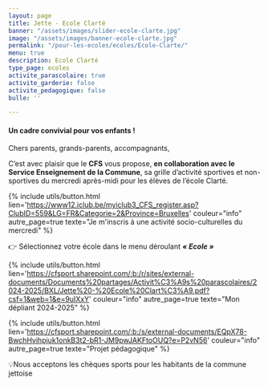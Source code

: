 ```yaml
---
layout: page
title: Jette - Ecole Clarté
banner: "/assets/images/slider-ecole-clarte.jpg"
image: "/assets/images/banner-ecole-clarte.jpg"
permalink: "/pour-les-ecoles/ecoles/Ecole-Clarte/"
menu: true
description: Ecole Clarté
type_page: ecoles
activite_parascolaire: true
activite_garderie: false
activite_pedagogique: false
bulle: ''

---
```

#### **Un cadre convivial pour vos enfants !**

Chers parents, grands-parents, accompagnants,

C’est avec plaisir que le **CFS** vous propose, **en collaboration avec le Service Enseignement de la Commune**, sa grille d’activité sportives et non-sportives du mercredi après-midi pour les élèves de l’école Clarté.

{% include utils/button.html  
lien='https://www12.iclub.be/myiclub3_CFS_register.asp?ClubID=559&LG=FR&Categorie=2&Province=Bruxelles' couleur="info" autre_page=true texte="Je m'inscris à une activité socio-culturelles du mercredi" %}

👉 Sélectionnez votre école dans le menu déroulant **_« Ecole »_**

{% include utils/button.html lien='https://cfsport.sharepoint.com/:b:/r/sites/external-documents/Documents%20partages/Activit%C3%A9s%20parascolaires/2024-2025/BXL/Jette%20-%20Ecole%20Clart%C3%A9.pdf?csf=1&web=1&e=9uIXxY' couleur="info" autre_page=true texte="Mon dépliant 2024-2025" %}

{% include utils/button.html lien='https://cfsport.sharepoint.com/:b:/s/external-documents/EQpX78-BwchHvihpjuk1onkB3t2-bR1-JM9pwJAKFtoOUQ?e=P2vN56' couleur="info" autre_page=true texte="Projet pédagogique" %}

💡Nous acceptons les chèques sports pour les habitants de la commune jettoise